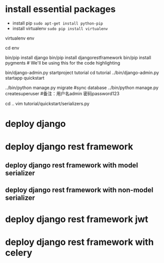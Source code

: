 # install essential packages
  - install pip
  `sudo apt-get install python-pip`
  - install virtualenv
  `sudo pip install virtualenv`



virtualenv env

cd env

bin/pip install django
bin/pip install djangorestframework
bin/pip install pygments  # We'll be using this for the code highlighting

bin/django-admin.py startproject tutorial
cd tutorial
../bin/django-admin.py startapp quickstart

../bin/python manage.py migrate #sync database
../bin/python manage.py createsuperuser #备注：用户名admin 密码password123

cd ..
vim tutorial/quickstart/serializers.py
# deploy django
# deploy django rest framework
## deploy django rest framework with model serializer
## deploy django rest framework with non-model serializer
# deploy django rest framework jwt
# deploy django rest framework with celery
